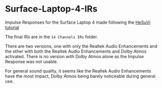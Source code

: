 # Surface-Laptop-4-IRs
Impulse Responses for the Surface Laptop 4 made following the [HeSuVi tutorial](https://sourceforge.net/p/hesuvi/wiki/How-To%20Record%20Impulse%20Responses%20Digitally/)

The final IRs are in the `14 Channels IRs` folder.

There are two versions, one with only the Realtek Audio Enhancements and the other with both the Realtek Audio Enhancements and Dolby Atmos activated.
There is no version with Dolby Atmos alone as the Impulse Response was not usable.

For general sound quality, it seems like the Realtek Audio Enhancements have the most impact, Dolby Atmos being barely noticeable during general use.
